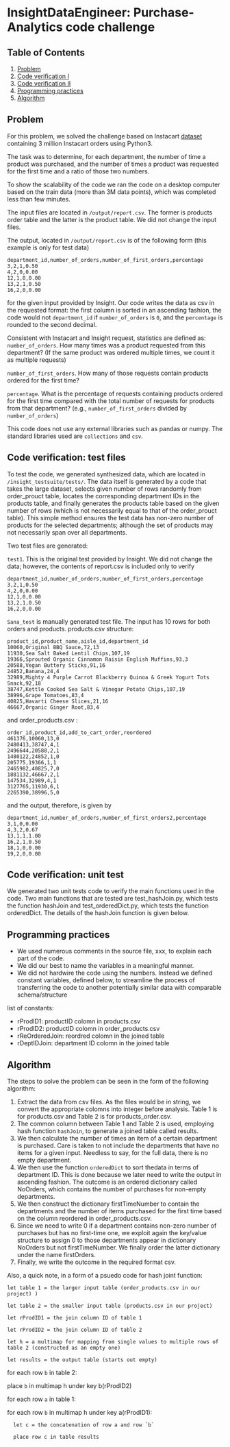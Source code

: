 # InsightDataEngineer: Purchase-Analytics code challenge

## Table of Contents
1. [Problem](README.md#problem)
1. [Code verification I](README.md#Code-verification:-test-files)
1. [Code verification II](README.md#Code-verification:-unit-test)
1. [Programming practices](README.md#Programming-practices)
1. [Algorithm](README.md#algorithm)

## Problem

For this problem, we solved the challenge based on Instacart [dataset](https://www.instacart.com/datasets/grocery-shopping-2017) containing 3 million Instacart orders using Python3.

The task was to determine, for each department, the number of time a product was purchased, and the number of times a product was requested for the first time and a ratio of those two numbers.

To show the scalability of the code we ran the code on a desktop computer based on the train data (more than 3M data points), which was completed less than few minutes.

The input files are located in `/output/report.csv`. The former is products order table and the latter is the product table. We did not change the input files.

The output, located in `/output/report.csv`  is of the following form (this example is only for test data)

```
department_id,number_of_orders,number_of_first_orders,percentage
3,2,1,0.50
4,2,0,0.00
12,1,0,0.00
13,2,1,0.50
16,2,0,0.00
```
for the given input provided by Insight. Our code writes the data as csv in the requested format: the first column is sorted in an ascending fashion, the code would not `department_id` if `number_of_orders` is `0`, and the `percentage` is rounded to the second decimal.

Consistent with Instacart and Insight request, statistics are defined as:
`number_of_orders`. How many times was a product requested from this department? (If the same product was ordered multiple times, we count it as multiple requests)

`number_of_first_orders`. How many of those requests contain products ordered for the first time?

`percentage`. What is the percentage of requests containing products ordered for the first time compared with the total number of requests for products from that department? (e.g., `number_of_first_orders` divided by `number_of_orders`)

This code does not use any external libraries such as pandas or numpy. The standard libraries used are `collections` and `csv`.

## Code verification: test files

To test the code, we generated synthesized data, which are located in `/insight_testsuite/tests/`. The data itself is generated by a code that takes the large dataset, selects given number of rows randomly from order_prouct table, locates the corresponding department IDs in the products table, and finally generates the products table based on the given number of rows (which is not necessarily equal to that of the order_prouct table). This simple method ensures the test data has non-zero number of products for the selected departments; although the set of products may not necessarily span over all departments. 

Two test files are generated:

`test1`. This is the original test provided by Insight. We did not change the data; however, the contents of report.csv is included only to verify

```
department_id,number_of_orders,number_of_first_orders,percentage
3,2,1,0.50
4,2,0,0.00
12,1,0,0.00
13,2,1,0.50
16,2,0,0.00
```

`Sana_test` is manually generated test file. The input has 10 rows for both orders and products.
products.csv structure:

```
product_id,product_name,aisle_id,department_id
10060,Original BBQ Sauce,72,13
11930,Sea Salt Baked Lentil Chips,107,19
19366,Sprouted Organic Cinnamon Raisin English Muffins,93,3
20588,Vegan Buttery Sticks,91,16
24852,Banana,24,4
32989,Mighty 4 Purple Carrot Blackberry Quinoa & Greek Yogurt Tots Snack,92,18
38747,Kettle Cooked Sea Salt & Vinegar Potato Chips,107,19
38996,Grape Tomatoes,83,4
40825,Havarti Cheese Slices,21,16
46667,Organic Ginger Root,83,4
```
and order_products.csv :

```
order_id,product_id,add_to_cart_order,reordered
461376,10060,13,0
2480413,38747,4,1
2496644,20588,2,1
1480122,24852,1,0
205775,19366,1,1
2465982,40825,7,0
1881132,46667,2,1
147534,32989,4,1
3127765,11930,6,1
2265390,38996,5,0
```

and the output, therefore, is given by

```
department_id,number_of_orders,number_of_first_orders2,percentage
3,1,0,0.00
4,3,2,0.67
13,1,1,1.00
16,2,1,0.50
18,1,0,0.00
19,2,0,0.00
```



## Code verification: unit test

We generated two unit tests code to verify the main functions used in the code. Two main functions that are tested are test_hashJoin.py, which tests the function hashJoin and test_orderedDict.py, which tests the function orderedDict. The details of the hashJoin function is given below.

##  Programming practices

* We used numerous comments in the source file, xxx, to explain each part of the code. 
* We did our best to name the variables in a meaningful manner.
* We did not hardwire the code using the numbers. Instead we defined constant variables, defined below, to streamline the process of transferring the code to another potentially similar data with comparable schema/structure

 list of constants:
 
 * rProdID1: productID colomn in products.csv
 * rProdID2: productID colomn in order_products.csv
 * rReOrderedJoin: reordred colomn in the joined table
 * rDeptIDJoin: department ID colomn in the joined table


## Algorithm

The steps to solve the problem can be seen in the form of the following algorithm:

1. Extract the data from csv files. As the files would be in string, we convert the appropriate colomns into integer before analysis. Table 1 is for products.csv and Table 2 is for products_order.csv.
2. The common column between Table 1 and Table 2 is used, employing hash function `hashJoin`, to generate a joined table called results.
3. We then calculate the number of times an item of a certain department is purchased. Care is taken to not include the departments that have no items for a given input. Needless to say, for the full data, there is no empty department.
4. We then use the function `orderedDict` to sort thedata in terms of department ID. This is done because we later need to write the output in ascending fashion. The outcome is an ordered dictionary called NoOrders, which contains the number of purchases for non-empty departments.
5. We then construct the dictionary firstTimeNumber to contain the departments and the number of items purchased for the first time based on the column reordered in order_products.csv. 
6. Since we need to write 0 if a department contains non-zero number of purchases but has no first-time one, we exploit again the key/value structure to assign 0 to those departments appear in dictionary NoOrders but not firstTimeNumber. We finally order the latter dictionary under the name firstOrders. 
7. Finally, we write the outcome in the required format csv.

Also, a quick note, in a form of a psuedo code for hash joint function:

`let table 1 = the larger input table (order_products.csv in our project) )`

`let table 2 = the smaller input table (products.csv in our project)`

`let rProdID1 = the join column ID of table 1`

`let rProdID2 = the join column ID of table 2`

`let h = a multimap for mapping from single values to multiple rows of table 2 (constructed as an empty one)`

`let results = the output table (starts out empty)`

for each row `b` in table 2:

   place `b` in multimap h under key b(rProdID2)

for each row `a` in table 1:

   for each row `b` in multimap h under key a(rProdID1):
   
      let c = the concatenation of row a and row `b`
      
      place row c in table results


